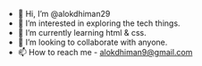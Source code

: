 - 👋 Hi, I’m @alokdhiman29
- 👀 I’m interested in exploring the tech things.
- 🌱 I’m currently learning html & css.
- 💞️ I’m looking to collaborate with anyone.
- 📫 How to reach me - alokdhiman9@gmail.com

<!---
alokdhiman29/alokdhiman29 is a ✨ special ✨ repository because its `README.md` (this file) appears on your GitHub profile.
You can click the Preview link to take a look at your changes.
--->
